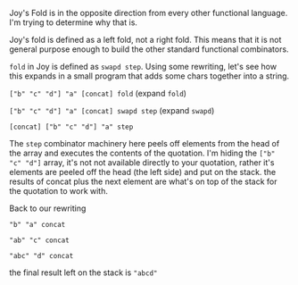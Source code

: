 Joy's Fold is in the opposite direction from every other functional
language. I'm trying to determine why that is.

Joy's fold is defined as a left fold, not a right fold. This means
that it is not general purpose enough to build the other standard
functional combinators.

`fold` in Joy is defined as `swapd step`. Using some rewriting, let's
see how this expands in a small program that adds some chars together
into a string.

`["b" "c" "d"] "a" [concat] fold` (expand `fold`)

`["b" "c" "d"] "a" [concat] swapd step` (expand `swapd`)

`[concat] ["b" "c" "d"] "a" step`

The `step` combinator machinery here peels off elements from the head
of the array and executes the contents of the quotation. I'm hiding
the `["b" "c" "d"]` array, it's not not available directly to your
quotation, rather it's elements are peeled off the head (the left
side) and put on the stack. the results of concat plus the next
element are what's on top of the stack for the quotation to work with.

Back to our rewriting

`"b" "a" concat`

`"ab" "c" concat`

`"abc" "d" concat`

the final result left on the stack is `"abcd"`
